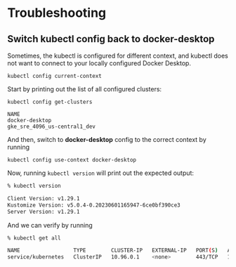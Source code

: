 
# Troubleshooting

## Switch kubectl config back to docker-desktop

Sometimes, the kubectl is configured for different context, and kubectl does not want to connect to your locally configured Docker Desktop.

`kubectl config current-context`

Start by printing out the list of all configured clusters:

`kubectl config get-clusters`
```
NAME
docker-desktop
gke_sre_4096_us-central1_dev
```

And then, switch to **docker-desktop** config to the correct context by running

`kubectl config use-context docker-desktop`

Now, running `kubectl version` will print out the expected output:

``` bash
% kubectl version

Client Version: v1.29.1
Kustomize Version: v5.0.4-0.20230601165947-6ce0bf390ce3
Server Version: v1.29.1
```

And we can verify by running

``` bash
% kubectl get all

NAME                 TYPE        CLUSTER-IP   EXTERNAL-IP   PORT(S)   AGE
service/kubernetes   ClusterIP   10.96.0.1    <none>        443/TCP   13m

